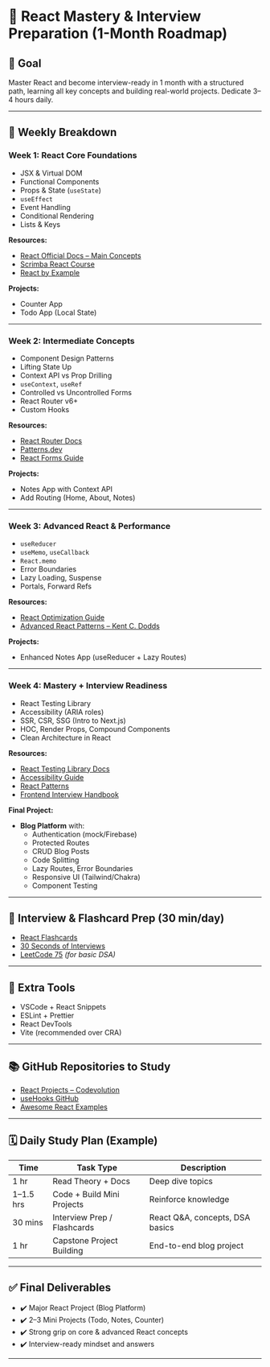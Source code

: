 # 🚀 React Mastery & Interview Preparation (1-Month Roadmap)

## 🧠 Goal
Master React and become interview-ready in 1 month with a structured path, learning all key concepts and building real-world projects. Dedicate 3–4 hours daily.

---

## 📆 Weekly Breakdown

### **Week 1: React Core Foundations**
- JSX & Virtual DOM
- Functional Components
- Props & State (`useState`)
- `useEffect`
- Event Handling
- Conditional Rendering
- Lists & Keys

**Resources:**
- [React Official Docs – Main Concepts](https://react.dev/learn)
- [Scrimba React Course](https://scrimba.com/learn/learnreact)
- [React by Example](https://reactbyexample.dev/)

**Projects:**
- Counter App
- Todo App (Local State)

---

### **Week 2: Intermediate Concepts**
- Component Design Patterns
- Lifting State Up
- Context API vs Prop Drilling
- `useContext`, `useRef`
- Controlled vs Uncontrolled Forms
- React Router v6+
- Custom Hooks

**Resources:**
- [React Router Docs](https://reactrouter.com/en/main)
- [Patterns.dev](https://www.patterns.dev/)
- [React Forms Guide](https://react.dev/learn/forms)

**Projects:**
- Notes App with Context API
- Add Routing (Home, About, Notes)

---

### **Week 3: Advanced React & Performance**
- `useReducer`
- `useMemo`, `useCallback`
- `React.memo`
- Error Boundaries
- Lazy Loading, Suspense
- Portals, Forward Refs

**Resources:**
- [React Optimization Guide](https://react.dev/learn/optimizing-performance)
- [Advanced React Patterns – Kent C. Dodds](https://epicreact.dev/advanced-patterns/)

**Projects:**
- Enhanced Notes App (useReducer + Lazy Routes)

---

### **Week 4: Mastery + Interview Readiness**
- React Testing Library
- Accessibility (ARIA roles)
- SSR, CSR, SSG (Intro to Next.js)
- HOC, Render Props, Compound Components
- Clean Architecture in React

**Resources:**
- [React Testing Library Docs](https://testing-library.com/docs/react-testing-library/intro/)
- [Accessibility Guide](https://react.dev/learn/accessibility)
- [React Patterns](https://reactpatterns.js.org/)
- [Frontend Interview Handbook](https://frontendinterviewhandbook.com/)

**Final Project:**
- **Blog Platform** with:
  - Authentication (mock/Firebase)
  - Protected Routes
  - CRUD Blog Posts
  - Code Splitting
  - Lazy Routes, Error Boundaries
  - Responsive UI (Tailwind/Chakra)
  - Component Testing

---

## 💼 Interview & Flashcard Prep (30 min/day)
- [React Flashcards](https://github.com/gaearon/flashcards)
- [30 Seconds of Interviews](https://github.com/30-seconds/30-seconds-of-interviews#react)
- [LeetCode 75](https://leetcode.com/study-plan/leetcode-75/) *(for basic DSA)*

---

## 🧰 Extra Tools
- VSCode + React Snippets
- ESLint + Prettier
- React DevTools
- Vite (recommended over CRA)

---

## 📚 GitHub Repositories to Study
- [React Projects – Codevolution](https://github.com/gopinav/React-Projects)
- [useHooks GitHub](https://usehooks.com/)
- [Awesome React Examples](https://github.com/enaqx/awesome-react#example-apps)

---

## 🗓️ Daily Study Plan (Example)
| Time        | Task Type                     | Description                       |
|-------------|-------------------------------|------------------------------------|
| 1 hr        | Read Theory + Docs            | Deep dive topics                   |
| 1–1.5 hrs   | Code + Build Mini Projects    | Reinforce knowledge               |
| 30 mins     | Interview Prep / Flashcards   | React Q&A, concepts, DSA basics   |
| 1 hr        | Capstone Project Building     | End-to-end blog project           |

---

## ✅ Final Deliverables
- ✔️ Major React Project (Blog Platform)
- ✔️ 2–3 Mini Projects (Todo, Notes, Counter)
- ✔️ Strong grip on core & advanced React concepts
- ✔️ Interview-ready mindset and answers

---

